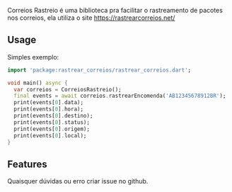 Correios Rastreio é uma biblioteca pra facilitar o rastreamento de pacotes nos correios, ela utiliza o site https://rastrearcorreios.net/

## Usage

Simples exemplo:

```dart
import 'package:rastrear_correios/rastrear_correios.dart';

void main() async {
  var correios = CorreiosRastreio();
  final events = await correios.rastrearEncomenda('AB12345678912BR');
  print(events[0].data);
  print(events[0].hora);
  print(events[0].destino);
  print(events[0].status);
  print(events[0].origem);
  print(events[0].local);
}

```

## Features

Quaisquer dúvidas ou erro criar issue no github.
